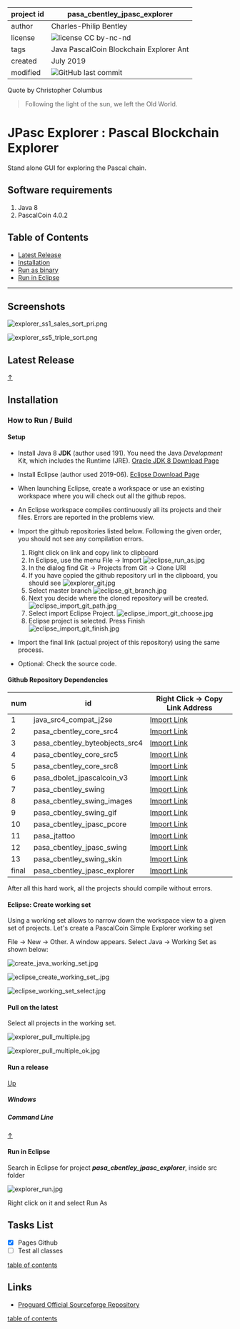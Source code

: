 

project id | pasa_cbentley_jpasc_explorer
------------ | -------------
author | Charles-Philip Bentley
license | ![license CC by-nc-nd](https://img.shields.io/badge/license-CC%20by--nc--nd-red.svg?style=plastic)
tags | Java PascalCoin Blockchain Explorer Ant
created | July 2019
modified | ![GitHub last commit](https://img.shields.io/github/last-commit/cpbentley/pasa_cbentley_jpasc_explorer.svg?style=plastic)

Quote by Christopher Columbus
> Following the light of the sun, we left the Old World.

# JPasc Explorer : Pascal Blockchain Explorer

Stand alone GUI for exploring the Pascal chain.

## Software requirements

1. Java 8
2. PascalCoin 4.0.2 

## Table of Contents

  * [Latest Release](#latest-release)
  * [Installation](#installation)
  * [Run as binary](#run-a-release)
  * [Run in Eclipse](#run-in-eclipse)

***

## Screenshots

![explorer_ss1_sales_sort_pri.png](https://github.com/cpbentley/pasa_cbentley_jpasc_explorer/blob/master/doc/explorer_ss1_sales_sort_pri.png)

![explorer_ss5_triple_sort.png](https://github.com/cpbentley/pasa_cbentley_jpasc_explorer/blob/master/doc/explorer_ss5_triple_sort.png)

## Latest Release

[↑](#table-of-contents)

## Installation

### How to Run / Build

[//]: # (This may be the most platform independent comment)

#### Setup <a name="setup"></a>

* Install Java 8 **JDK** (author used 191). You need the Java _Development_ Kit, which includes the Runtime (JRE). [Oracle JDK 8 Download Page](https://www.oracle.com/technetwork/java/javase/downloads/jdk8-downloads-2133151.html "Lastest JDK 8 from Oracle")
* Install Eclipse (author used 2019-06). [Eclipse Download Page](https://www.eclipse.org/downloads/ "https://www.eclipse.org/downloads/")
* When launching Eclipse, create a workspace or use an existing workspace where you will check out all the github repos.

* An Eclipse workspace compiles continuously all its projects and their files. Errors are reported in the problems view.

* Import the github repositories listed below. Following the given order, you should not see any compilation errors.

  1. Right click on link and copy link to clipboard
  2. In Eclipse, use the menu File -> Import
  ![eclipse_run_as.jpg](https://github.com/cpbentley/pasa_cbentley_app_hello_ctx/blob/master/res/tutorial/eclipse_import_git.jpg)
  3. In the dialog find Git -> Projects from Git -> Clone URI
  4. If you have copied the github repository url in the clipboard, you should see
    ![explorer_git.jpg](https://github.com/cpbentley/pasa_cbentley_app_hello_ctx/blob/master/res/tutorial/explorer_git.jpg)
  5. Select master branch
   ![eclipse_git_branch.jpg](https://github.com/cpbentley/pasa_cbentley_app_hello_ctx/blob/master/res/tutorial/eclipse_git_branch.jpg)
  6. Next you decide where the cloned repository will be created.
  ![eclipse_import_git_path.jpg](https://github.com/cpbentley/pasa_cbentley_app_hello_ctx/blob/master/res/tutorial/eclipse_import_git_path.jpg)
  7. Select import Eclipse Project.
   ![eclipse_import_git_choose.jpg](https://github.com/cpbentley/pasa_cbentley_app_hello_ctx/blob/master/res/tutorial/eclipse_import_git_choose.jpg)
  8. Eclipse project is selected. Press Finish
  ![eclipse_import_git_finish.jpg](https://github.com/cpbentley/pasa_cbentley_app_hello_ctx/blob/master/res/tutorial/eclipse_import_git_finish.jpg)
 

* Import the final link (actual project of this repository) using the same process.
* Optional: Check the source code.

#### Github Repository Dependencies

num | id | Right Click -> Copy Link Address
----| -- | -------------
1 | java_src4_compat_j2se | [Import Link](https://github.com/cpbentley/java_src4_compat_j2se)
2 | pasa_cbentley_core_src4 | [Import Link](https://github.com/cpbentley/pasa_cbentley_core_src4)
3 | pasa_cbentley_byteobjects_src4 | [Import Link](https://github.com/cpbentley/pasa_cbentley_byteobjects_src4)
4 | pasa_cbentley_core_src5 | [Import Link](https://github.com/cpbentley/pasa_cbentley_core_src5)
5 | pasa_cbentley_core_src8 | [Import Link](https://github.com/cpbentley/pasa_cbentley_core_src8)
6 | pasa_dbolet_jpascalcoin_v3 | [Import Link](https://github.com/cpbentley/pasa_dbolet_jpascalcoin_v3)
7 | pasa_cbentley_swing | [Import Link](https://github.com/cpbentley/pasa_cbentley_swing)
8 | pasa_cbentley_swing_images | [Import Link](https://github.com/cpbentley/pasa_cbentley_swing_images)
9 | pasa_cbentley_swing_gif | [Import Link](https://github.com/cpbentley/pasa_cbentley_swing_gif)
10 | pasa_cbentley_jpasc_pcore | [Import Link](https://github.com/cpbentley/pasa_cbentley_jpasc_pcore)
11 | pasa_jtattoo | [Import Link](https://github.com/cpbentley/pasa_jtattoo)
12 | pasa_cbentley_jpasc_swing | [Import Link](https://github.com/cpbentley/pasa_cbentley_jpasc_swing)
13 | pasa_cbentley_swing_skin | [Import Link](https://github.com/cpbentley/pasa_cbentley_swing_skin)
final | pasa_cbentley_jpasc_explorer | [Import Link](https://github.com/cpbentley/pasa_cbentley_jpasc_explorer)

After all this hard work, all the projects should compile without errors.

#### Eclipse: Create working set

Using a working set allows to narrow down the workspace view to a given set of projects.
Let's create a PascalCoin Simple Explorer working set

File -> New -> Other. A window appears. Select Java -> Working Set as shown below:

![create_java_working_set.jpg](https://github.com/cpbentley/pasa_cbentley_app_hello_ctx/blob/master/res/tutorial/create_java_working_set.jpg)

![eclipse_create_working_set_.jpg](https://github.com/cpbentley/pasa_cbentley_app_hello_ctx/blob/master/res/tutorial/eclipse_create_working_set_.jpg)

![eclipse_working_set_select.jpg](https://github.com/cpbentley/pasa_cbentley_app_hello_ctx/blob/master/res/tutorial/eclipse_working_set_select.jpg)

#### Pull on the latest

Select all projects in the working set.

![explorer_pull_multiple.jpg](https://github.com/cpbentley/pasa_cbentley_app_hello_ctx/blob/master/res/tutorial/explorer_pull_multiple.jpg)

![explorer_pull_multiple_ok.jpg](https://github.com/cpbentley/pasa_cbentley_app_hello_ctx/blob/master/res/tutorial/explorer_pull_multiple_ok.jpg)



#### Run a release
[Up](#table-of-contents)

##### Windows

##### Command Line

[↑](#table-of-contents)

#### Run in Eclipse


Search in Eclipse for project **_pasa_cbentley_jpasc_explorer_**, inside src folder

 ![explorer_run.jpg](https://github.com/cpbentley/pasa_cbentley_app_hello_ctx/blob/master/res/tutorial/explorer_run.jpg)
 
Right click on it and select Run As


## Tasks List

- [x] Pages Github
- [ ] Test all classes

[table of contents](#table-of-contents)

## Links

 * [Proguard Official Sourceforge Repository](https://sourceforge.net/projects/proguard/ "Proguard on sourceforge.net")


[table of contents](#table-of-contents)
